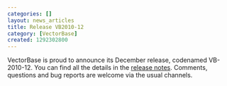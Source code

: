 ```yaml
---
categories: []
layout: news_articles
title: Release VB2010-12
category: [VectorBase]
created: 1292302800
---
```

VectorBase is proud to announce its December release, codenamed VB-2010-12.  You can find all the details in the <a href="/release/release-vb2010-12">release notes</a>.  Comments, questions and bug reports are welcome via the usual channels.
